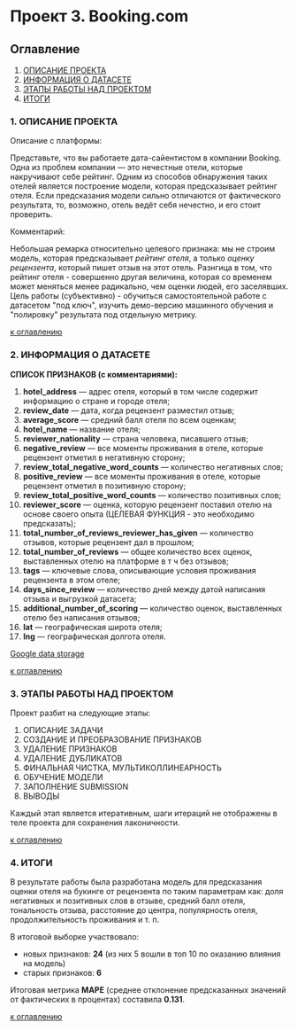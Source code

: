 # Проект 3. Booking.com

## **Оглавление**

1. [ОПИСАНИЕ ПРОЕКТА](https://github.com/royvudgren/sf_datascience_practice/tree/master/EDA-KAGGLE%20PROJECT%203#1-описание-проекта)
2. [ИНФОРМАЦИЯ О ДАТАСЕТЕ](https://github.com/royvudgren/sf_datascience_practice/tree/master/EDA-KAGGLE%20PROJECT%203#2-информация-о-датасете)
3. [ЭТАПЫ РАБОТЫ НАД ПРОЕКТОМ](https://github.com/royvudgren/sf_datascience_practice/tree/master/EDA-KAGGLE%20PROJECT%203#3-этапы-работы-над-проектом)
4. [ИТОГИ](https://github.com/royvudgren/sf_datascience_practice/tree/master/EDA-KAGGLE%20PROJECT%203#4-итоги)


### **1. ОПИСАНИЕ ПРОЕКТА**

Описание с платформы:

Представьте, что вы работаете дата-сайентистом в компании Booking. Одна из проблем компании — это нечестные отели, которые накручивают себе рейтинг. Одним из способов обнаружения таких отелей является построение модели, которая предсказывает рейтинг отеля. Если предсказания модели сильно отличаются от фактического результата, то, возможно, отель ведёт себя нечестно, и его стоит проверить.

Комментарий:

Небольшая ремарка относительно целевого признака: мы не строим модель, которая предсказывает *рейтинг отеля*, а только *оценку рецензента*, который пишет отзыв на этот отель. Разнгица в том, что рейтинг отеля - совершенно другая величина, которая со временем может меняться менее радикально, чем оценки людей, его заселявших.
Цель работы (субъективно) - обучиться самостоятельной работе с датасетом "под ключ", изучить демо-версию машинного обучения и "полировку" результата под отдельную метрику.

[к оглавлению](https://github.com/royvudgren/sf_datascience_practice/tree/master/EDA-KAGGLE%20PROJECT%203#оглавление)

### **2. ИНФОРМАЦИЯ О ДАТАСЕТЕ**

**СПИСОК ПРИЗНАКОВ (с комментариями):**

1. **hotel_address** — адрес отеля, который в том числе содержит информацию о стране и городе отеля;
2. **review_date** — дата, когда рецензент разместил отзыв;
3. **average_score** — средний балл отеля по всем оценкам;
4. **hotel_name** — название отеля;
5. **reviewer_nationality** — страна человека, писавшего отзыв;
6. **negative_review** — все моменты проживания в отеле, которые рецензент отметил в негативную сторону;
7. **review_total_negative_word_counts** — количество негативных слов;
8. **positive_review** — все моменты проживания в отеле, которые рецензент отметил в позитивную сторону;
9. **review_total_positive_word_counts** — количество позитивных слов;
10. **reviewer_score** — оценка, которую рецензент поставил отелю на основе своего опыта (ЦЕЛЕВАЯ ФУНКЦИЯ - это необходимо предсказать);
11. **total_number_of_reviews_reviewer_has_given** — количество отзывов, которые рецензент дал в прошлом;
12. **total_number_of_reviews** — общее количество всех оценок, выставленных отелю на платформе в т ч без отзывов;
13. **tags** — ключевые слова, описывающие условия проживания рецензента в этом отеле;
14. **days_since_review** — количество дней между датой написания отзыва и выгрузкой датасета;
15. **additional_number_of_scoring** — количество оценок, выставленных отелю без написания отзывов;
16. **lat** — географическая широта отеля;
17. **lng** — географическая долгота отеля.

[Google data storage](https://drive.google.com/file/d/1CCPtuk1OT4zNqc88n-bVvQBAF0ILyTvI/view?usp=sharing)

[к оглавлению](https://github.com/royvudgren/sf_datascience_practice/tree/master/EDA-KAGGLE%20PROJECT%203#оглавление)

### **3. ЭТАПЫ РАБОТЫ НАД ПРОЕКТОМ**

Проект разбит на следующие этапы:

1. ОПИСАНИЕ ЗАДАЧИ
2. СОЗДАНИЕ И ПРЕОБРАЗОВАНИЕ ПРИЗНАКОВ
3. УДАЛЕНИЕ ПРИЗНАКОВ
4. УДАЛЕНИЕ ДУБЛИКАТОВ
5. ФИНАЛЬНАЯ ЧИСТКА, МУЛЬТИКОЛЛИНЕАРНОСТЬ
6. ОБУЧЕНИЕ МОДЕЛИ
7. ЗАПОЛНЕНИЕ SUBMISSION
8. ВЫВОДЫ

Каждый этап является итеративным, шаги итераций не отображены в теле проекта для сохранения лаконичности.

[к оглавлению](https://github.com/royvudgren/sf_datascience_practice/tree/master/EDA-KAGGLE%20PROJECT%203#оглавление)

### **4. ИТОГИ**

В результате работы была разработана модель для предсказания оценки отеля на букинге от рецензента по таким параметрам как: доля негативных и позитивных слов в отзыве, средний балл отеля, тональность отзыва, расстояние до центра, популярность отеля, продолжительность проживания и т. п.

В итоговой выборке участвовало:
- новых признаков: **24** (из них 5 вошли в топ 10 по оказанию влияния на модель)
- старых признаков: **6** 

Итоговая метрика **MAPE** (среднее отклонение предсказанных значений от фактических в процентах) составила **0.131**.

[к оглавлению](https://github.com/royvudgren/sf_datascience_practice/tree/master/EDA-KAGGLE%20PROJECT%203#оглавление)